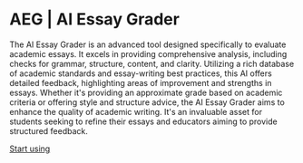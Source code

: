 # AEG | AI Essay Grader

The AI Essay Grader is an advanced tool designed specifically to evaluate academic essays. It excels in providing comprehensive analysis, including checks for grammar, structure, content, and clarity. Utilizing a rich database of academic standards and essay-writing best practices, this AI offers detailed feedback, highlighting areas of improvement and strengths in essays. Whether it's providing an approximate grade based on academic criteria or offering style and structure advice, the AI Essay Grader aims to enhance the quality of academic writing. It's an invaluable asset for students seeking to refine their essays and educators aiming to provide structured feedback.

[Start using](https://chat.openai.com/g/g-17T2Ms24W)